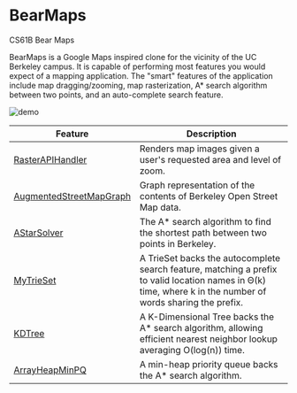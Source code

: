 # BearMaps
CS61B Bear Maps

BearMaps is a Google Maps inspired clone for the vicinity of the UC Berkeley campus. It is capable of performing most features you would expect of a mapping application. The "smart" features of the application include map dragging/zooming, map rasterization, A* search algorithm between two points, and an auto-complete search feature.

![demo](https://github.com/kcheeeung/BearMaps/blob/master/images/demo.gif)

Feature | Description
------- | -------
[RasterAPIHandler](https://github.com/lyubah/Maps/blob/master/Bearmaps/proj2d/server/handler/APIRouteHandler.java) | Renders map images given a user's requested area and level of zoom.
[AugmentedStreetMapGraph](https://github.com/lyubah/Maps/blob/master/Bearmaps/proj2d/AugmentedStreetMapGraph.java)| Graph representation of the contents of Berkeley Open Street Map data.
[AStarSolver](https://github.com/lyubah/Maps/blob/master/Bearmaps/proj2c/AStarSolver.java) | The A* search algorithm to find the shortest path between two points in Berkeley.
[MyTrieSet](https://github.com/lyubah/Maps/blob/master/Bearmaps/proj2c/MyTrieSet.java) | A TrieSet backs the autocomplete search feature, matching a prefix to valid location names in Θ(k) time, where k in the number of words sharing the prefix.
[KDTree](https://github.com/lyubah/Maps/edit/master/Bearmaps/proj2ab/KDTree.java) | A K-Dimensional Tree backs the A* search algorithm, allowing efficient nearest neighbor lookup averaging O(log(n)) time.
[ArrayHeapMinPQ](https://github.com/lyubah/Maps/blob/master/Bearmaps/proj2ab/ArrayHeapMinPQ.java) | A min-heap priority queue backs the A* search algorithm.

